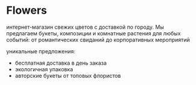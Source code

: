 # Flowers
интернет-магазин свежих цветов с доставкой по городу. Мы предлагаем букеты, композиции и комнатные растения для любых событий: от романтических свиданий до корпоративных мероприятий


уникальные предложения:
* бесплатная доставка в день заказа
* экологичная упаковка
* авторские букеты от топовых флористов
